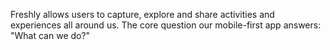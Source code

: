 Freshly allows users to capture, explore and share activities and experiences all around us.  The core question our mobile-first app answers: "What can we do?"
